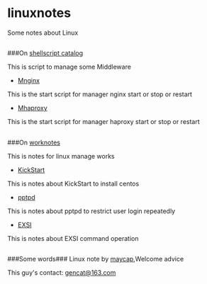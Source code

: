 # linuxnotes
Some notes about Linux

## 	##
###On [shellscript catalog](./shellscript)

This is script to manage some Middleware

* [Mnginx](./shellscript/Mnginx) 

This is the start script for manager nginx start or stop or restart

* [Mhaproxy](./shellscript/Mhaproxy)

This is the start script for manager haproxy start or stop or restart


## ##
###On [worknotes](./worknotes)

This is notes for linux manage works

* [KickStart](./worknotes/KickStart.md)

This is notes about KickStart to install centos 

* [pptpd](./worknotes/pptpd.md)

This is notes about pptpd to restrict user login repeatedly

* [EXSI](./worknotes/EXSI.md)

This is notes about EXSI command operation


## ##
###Some words###
Linux note by [maycap](https://github.com/maycap),Welcome advice

This guy's contact: [gencat@163.com](gencat@163.com)












